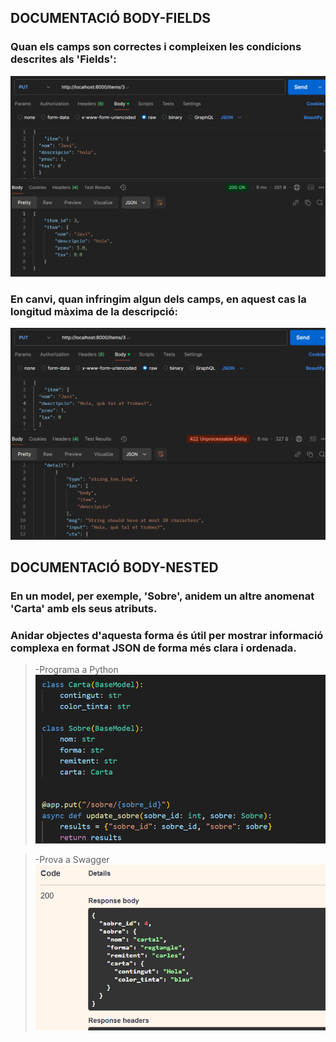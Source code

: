 ## DOCUMENTACIÓ BODY-FIELDS

### Quan els camps son correctes i compleixen les condicions descrites als 'Fields':
![Fields_camps_correctes](/ACTIVITAT_9/images/Captura%20de%20pantalla%202024-11-18%20190148.png)

### En canvi, quan infringim algun dels camps, en aquest cas la longitud màxima de la descripció:
![Fields_camps_correctes](/ACTIVITAT_9/images/Captura%20de%20pantalla%202024-11-18%20190416.png)

## DOCUMENTACIÓ BODY-NESTED

### En un model, per exemple, 'Sobre', anidem un altre anomenat 'Carta' amb els seus atributs. 
### Anidar objectes d'aquesta forma és útil per mostrar informació complexa en format JSON de forma més clara i ordenada.
>-Programa a Python
![Programa-Python](/ACTIVITAT_9/images/Captura%20de%20pantalla%202024-11-20%20194208.png)

>-Prova a Swagger
![Prova_a_Swagger](/ACTIVITAT_9/images/Captura%20de%20pantalla%202024-11-20%20194235.png)
